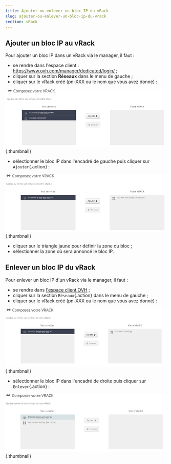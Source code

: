 ```yaml
---
title: Ajouter ou enlever un bloc IP du vRack
slug: ajouter-ou-enlever-un-bloc-ip-du-vrack
section: vRack
---
```


## Ajouter un bloc IP au vRack

Pour ajouter un bloc IP dans un vRack via le manager, il faut :

-  se rendre dans l'espace client : <https://www.ovh.com/manager/dedicated/login/> ;
-  cliquer sur la section **Réseaux** dans le menu de gauche ;
-  cliquer sur le vRack créé (pn-XXX ou le nom que vous avez donné) : 

![](images/vrack-ajouter-blocip.jpg){.thumbnail}

-  sélectionner le bloc IP dans l'encadré de gauche puis cliquer sur `Ajouter`{.action} :

![](images/vrack-ajouter-blocip-2.jpg){.thumbnail}

-  cliquer sur le triangle jaune pour définir la zone du bloc ;
-  sélectionner la zone où sera annoncé le bloc IP.

## Enlever un bloc IP du vRack

Pour enlever un bloc IP d'un vRack via le manager, il faut :

- se rendre dans [l'espace client OVH](https://www.ovh.com/auth/?action=gotomanager) ;
- cliquer sur la section `Réseaux`{.action} dans le menu de gauche ;
- cliquer sur le vRack créé (pn-XXX ou le nom que vous avez donné) :

![](images/vrack-supprimer-blocip.jpg){.thumbnail}

- sélectionner le bloc IP dans l'encadré de droite puis cliquer sur `Enlever`{.action} :

![](images/vrack-supprimer-blocip-2.jpg){.thumbnail}
